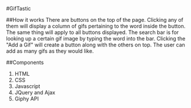 #GifTastic

##How it works
There are buttons on the top of the page. Clicking any of them will display a column of gifs pertaining to the word inside the button. The same thing will apply to all buttons displayed. The search bar is for looking up a certain gif image by typing the word into the bar. Clicking the "Add a Gif" will create a button along with the others on top. The user can add as many gifs as they would like.

##Components
1. HTML
2. CSS
3. Javascript
4. JQuery and Ajax
5. Giphy API